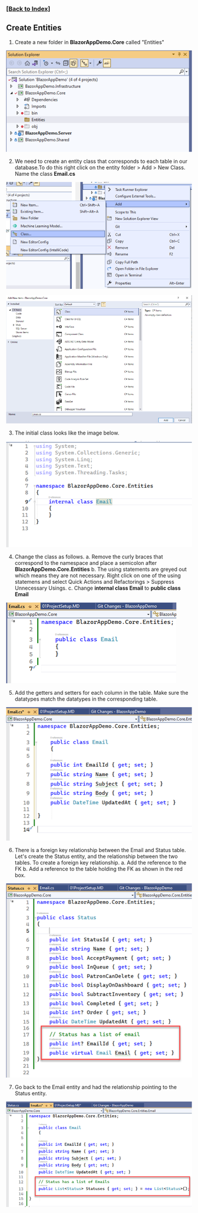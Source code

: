 ### [[Back to Index]](Index.MD)

## Create Entities

1. Create a new folder in **BlazorAppDemo.Core** called "Entities"

![Create Entity](img/Entities/01Entities.png)

2. We need to create an entity class that corresponds to each 
table in our database.To do this right click on the entity folder > 
Add > New Class. Name the class **Email.cs**

![Create Project](img/Entities/02CreateEntity.png)

![Create Project](img/Entities/03AddEntityClass.png)

3. The initial class looks like the image below. 

![Create Project](img/Entities/04EmptyClass.png)

4. Change the class as follows.
a. Remove the curly braces that correspond to the namespace and place
a semicolon after **BlazorAppDemo.Core.Entities**
b. The using statements are greyed out which means they are not necessary. 
Right click on one of the using statemens and select 
Quick Actions and Refactorings > Suppress Unnecessary Usings.
c. Change **internal class Email** to **public class Email**

![Create Project](img/Entities/05BasicClassEdits.png)


5. Add the getters and setters for each column in the table. 
Make sure the datatypes match the datatypes in the corresponding
table.

![Create Project](img/Entities/06AddGetSet.png)

6. There is a foreign key relationship between the Email and Status
table. Let's create the Status entity, and the relationship
between the two tables. To create a foreign key relationship.
a. Add the reference to the FK
b. Add a reference to the table holding the FK as shown in the
red box.

![Create Project](img/Entities/07AddStatus.png)

7. Go back to the Email entity and had the relationship
pointing to the Status entity.

![Create Project](img/Entities/08AddEmailStatusRelationship.png)